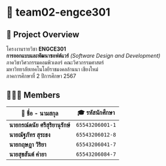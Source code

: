 # 🚀 **team02-engce301**

## 📝 **Project Overview**

โครงงานรายวิชา **ENGCE301**  
**การออกแบบและพัฒนาซอฟต์แวร์** _(Software Design and Development)_  
ภาควิชาวิศวกรรมคอมพิวเตอร์ คณะวิศวกรรมศาสตร์  
มหาวิทยาลัยเทคโนโลยีราชมงคลล้านนา เชียงใหม่  
ภาคการศึกษาที่ 2 ปีการศึกษา 2567  

## 👨🏻‍💻 **Members**

| 👤 **ชื่อ - นามสกุล**            | 🎓 **รหัสนักศึกษา** |
| -------------------------------- | ------------------- |
| **นายกรณ์ดนัย ศรีสุริยานุรักษ์** | `65543206001-1`     |
| **นายณัฐภัทร สุระธง**            | `65543206012-8`     |
| **นายกฤษฎา วิริยา**              | `65543206041-7`     |
| **นายสุขสันต์ คำยา**             | `65543206084-7`     |

